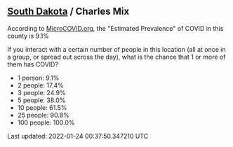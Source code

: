 
## [South Dakota](/united-states/south-dakota) / Charles Mix

According to [MicroCOVID.org](http://microcovid.org),
the "Estimated Prevalence" of COVID in this county is 9.1%

If you interact with a certain number of people in this location
(all at once in a group, or spread out across the day), what is the chance that
1 or more of them has COVID?

- 1 person: 9.1%
- 2 people: 17.4%
- 3 people: 24.9%
- 5 people: 38.0%
- 10 people: 61.5%
- 25 people: 90.8%
- 100 people: 100.0%

Last updated: 2022-01-24 00:37:50.347210 UTC
